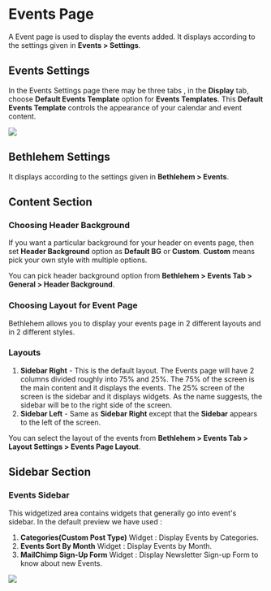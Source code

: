 # Events Page

A Event page is used to display the events added. It displays according to the settings given in **Events > Settings**.

## Events Settings

In the Events Settings page there may be three tabs , in the **Display** tab, choose **Default Events Template** option for **Events Templates**. This **Default Events Template** controls the appearance of your calendar and event content.

![](http://transvelo.github.io/bethlehem/docs/images/event-page-settings.png)

## Bethlehem Settings
 It displays according to the settings given in **Bethlehem > Events**.

## Content Section

### Choosing Header Background

If you want a particular background for your header on events page,  then set **Header Background** option as **Default BG** or **Custom**. **Custom** means pick your own style with multiple options.

You can pick header background option from **Bethlehem > Events Tab > General > Header Background**.

### Choosing Layout for Event Page

Bethlehem allows you to display your events page in 2 different layouts and in 2 different styles.

### Layouts

1. **Sidebar Right** - This is the default layout. The Events page will have 2 columns divided roughly into 75% and 25%. The 75% of the screen is the main content and it displays the events. The 25% screen of the screen is the sidebar and it displays widgets. As the name suggests, the sidebar will be to the right side of the screen.
2. **Sidebar Left** - Same as **Sidebar Right** except that the **Sidebar** appears to the left of the screen.

You can select the layout of the events from **Bethlehem > Events Tab > Layout Settings > Events Page Layout**.

## Sidebar Section

### Events Sidebar

This widgetized area contains widgets that generally go into event's sidebar. In the default preview we have used :

1. **Categories(Custom Post Type)** Widget : Display Events by Categories.
2. **Events Sort By Month** Widget : Display Events by Month.
3. **MailChimp Sign-Up Form** Widget : Display Newsletter Sign-up Form to know about new Events.

![](http://transvelo.github.io/bethlehem/docs/images/sidebar-events.png)


